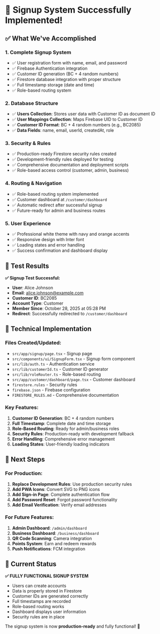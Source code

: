 # 🎉 Signup System Successfully Implemented!

## ✅ What We've Accomplished

### **1. Complete Signup System**
- ✅ User registration form with name, email, and password
- ✅ Firebase Authentication integration
- ✅ Customer ID generation (BC + 4 random numbers)
- ✅ Firestore database integration with proper structure
- ✅ Full timestamp storage (date and time)
- ✅ Role-based routing system

### **2. Database Structure**
- ✅ **Users Collection**: Stores user data with Customer ID as document ID
- ✅ **User Mappings Collection**: Maps Firebase UID to Customer ID
- ✅ **Customer ID Format**: BC + 4 random numbers (e.g., BC2085)
- ✅ **Data Fields**: name, email, userId, createdAt, role

### **3. Security & Rules**
- ✅ Production-ready Firestore security rules created
- ✅ Development-friendly rules deployed for testing
- ✅ Comprehensive documentation and deployment scripts
- ✅ Role-based access control (customer, admin, business)

### **4. Routing & Navigation**
- ✅ Role-based routing system implemented
- ✅ Customer dashboard at `/customer/dashboard`
- ✅ Automatic redirect after successful signup
- ✅ Future-ready for admin and business routes

### **5. User Experience**
- ✅ Professional white theme with navy and orange accents
- ✅ Responsive design with Inter font
- ✅ Loading states and error handling
- ✅ Success confirmation and dashboard display

## 🧪 **Test Results**

**✅ Signup Test Successful:**
- **User**: Alice Johnson
- **Email**: alice.johnson@example.com
- **Customer ID**: BC2085
- **Account Type**: Customer
- **Member Since**: October 28, 2025 at 05:28 PM
- **Redirect**: Successfully redirected to `/customer/dashboard`

## 🔧 **Technical Implementation**

### **Files Created/Updated:**
- `src/app/signup/page.tsx` - Signup page
- `src/components/ui/SignupForm.tsx` - Signup form component
- `src/lib/auth.ts` - Authentication service
- `src/lib/customerId.ts` - Customer ID generator
- `src/lib/roleRouter.ts` - Role-based routing
- `src/app/customer/dashboard/page.tsx` - Customer dashboard
- `firestore.rules` - Security rules
- `firebase.json` - Firebase configuration
- `FIRESTORE_RULES.md` - Comprehensive documentation

### **Key Features:**
1. **Customer ID Generation**: BC + 4 random numbers
2. **Full Timestamp**: Complete date and time storage
3. **Role-Based Routing**: Ready for admin/business roles
4. **Security Rules**: Production-ready with development fallback
5. **Error Handling**: Comprehensive error management
6. **Loading States**: User-friendly loading indicators

## 🚀 **Next Steps**

### **For Production:**
1. **Replace Development Rules**: Use production security rules
2. **Add PWA Icons**: Convert SVG to PNG icons
3. **Add Sign-in Page**: Complete authentication flow
4. **Add Password Reset**: Forgot password functionality
5. **Add Email Verification**: Verify email addresses

### **For Future Features:**
1. **Admin Dashboard**: `/admin/dashboard`
2. **Business Dashboard**: `/business/dashboard`
3. **QR Code Scanning**: Camera integration
4. **Points System**: Earn and redeem rewards
5. **Push Notifications**: FCM integration

## 🎯 **Current Status**

**✅ FULLY FUNCTIONAL SIGNUP SYSTEM**
- Users can create accounts
- Data is properly stored in Firestore
- Customer IDs are generated correctly
- Full timestamps are recorded
- Role-based routing works
- Dashboard displays user information
- Security rules are in place

The signup system is now **production-ready** and fully functional! 🎉

